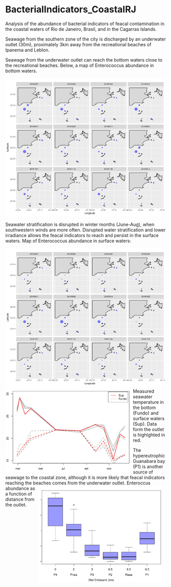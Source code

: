 # BacterialIndicators_CoastalRJ

Analysis of the abundance of bacterial indicators of feacal contamination in the coastal waters of Rio de Janeiro, Brasil, and in the Cagarras Islands.

Seawage from the southern zone of the city is discharged by an underwater outlet (30m), proximately 3km away from the recreational beaches of Ipanema and Leblon.

Seawage from the underwater outlet can reach the bottom waters close to the recreational beaches. Below, a map of Enterococcus abundance in bottom waters.


<img src="Entero_Fundo_sqrt_github.png" alt="hi" class="inline" width="600"/>


Seawater stratification is disrupted in winter months (June-Aug), when southwestern winds are more often. Disrupted water stratification and lower irradiance allows the feacal indicators to reach and persist in the surface waters. Map of Enterococcus abundance in surface waters:

<img src="Entero_Sup_sqrt_github.png" alt="hi" class="inline"  width="600"/>




<img src="TempIlhas_PontosSep_Exc1_3.png" alt="hi" class="inline" align="left" width="400"/>
Measured seawater temperature in the bottom (Fundo) and surface waters (Sup). Data form the outlet is highlghted in red.



The hypereutrophic Guanabara bay (P1) is another source of seawage to the coastal zone, although it is more likely that feacal indicators reaching the beaches comes from the underwater outlet.
<img src="Enterococcus_F_DistP4.png" alt="hi" class="inline" align="right" width="400"/>
Enteroccus abundance as a function of distance from the outlet.
